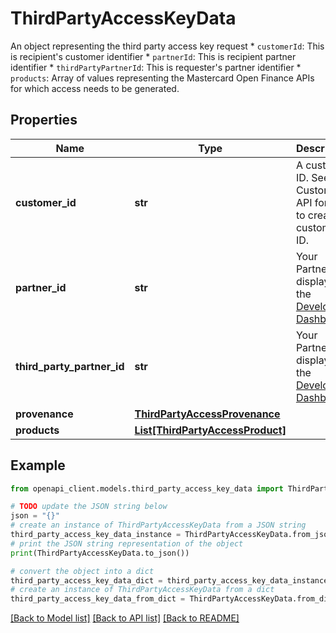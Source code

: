 # ThirdPartyAccessKeyData

An object representing the third party access key request  * `customerId`: This is recipient's customer identifier * `partnerId`: This is recipient partner identifier * `thirdPartyPartnerId`: This is requester's partner identifier * `products`: Array of values representing the Mastercard Open Finance APIs for which access needs to be generated.

## Properties

Name | Type | Description | Notes
------------ | ------------- | ------------- | -------------
**customer_id** | **str** | A customer ID. See Add Customer API for how to create a customer ID. | 
**partner_id** | **str** | Your Partner ID displayed in the [Developer Dashboard](https://developer.mastercard.com/account/log-in) | 
**third_party_partner_id** | **str** | Your Partner ID displayed in the [Developer Dashboard](https://developer.mastercard.com/account/log-in) | 
**provenance** | [**ThirdPartyAccessProvenance**](ThirdPartyAccessProvenance.md) |  | [optional] 
**products** | [**List[ThirdPartyAccessProduct]**](ThirdPartyAccessProduct.md) |  | 

## Example

```python
from openapi_client.models.third_party_access_key_data import ThirdPartyAccessKeyData

# TODO update the JSON string below
json = "{}"
# create an instance of ThirdPartyAccessKeyData from a JSON string
third_party_access_key_data_instance = ThirdPartyAccessKeyData.from_json(json)
# print the JSON string representation of the object
print(ThirdPartyAccessKeyData.to_json())

# convert the object into a dict
third_party_access_key_data_dict = third_party_access_key_data_instance.to_dict()
# create an instance of ThirdPartyAccessKeyData from a dict
third_party_access_key_data_from_dict = ThirdPartyAccessKeyData.from_dict(third_party_access_key_data_dict)
```
[[Back to Model list]](../README.md#documentation-for-models) [[Back to API list]](../README.md#documentation-for-api-endpoints) [[Back to README]](../README.md)


